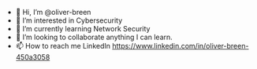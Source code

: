 - 👋 Hi, I’m @oliver-breen
- 👀 I’m interested in Cybersecurity
- 🌱 I’m currently learning Network Security
- 💞️ I’m looking to collaborate anything I can learn.
- 📫 How to reach me LinkedIn https://www.linkedin.com/in/oliver-breen-450a3058


<!---
oliver-breen/oliver-breen is a ✨ special ✨ repository because its `README.md` (this file) appears on your GitHub profile.
You can click the Preview link to take a look at your changes.
--->
